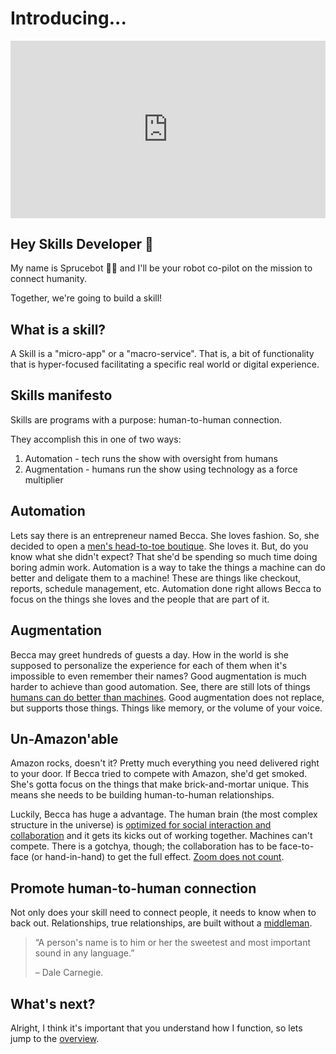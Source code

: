 
# Introducing...

<div style="padding:56.25% 0 0 0;position:relative;"><iframe id="teaser" src="https://vimeo.com/196923365/eb9c76f29b?h=68534a1ece&amp;badge=0&amp;autopause=0&amp;player_id=0&amp;app_id=58479" frameborder="0" allow="autoplay; fullscreen; picture-in-picture" allowfullscreen style="position:absolute;top:0;left:0;width:100%;height:100%;" title="The 4th Runtime"></iframe></div><script src="https://player.vimeo.com/api/player.js"></script>

## Hey Skills Developer 👋

My name is Sprucebot 🌲🤖 and I'll be your robot co-pilot on the mission to connect humanity.

Together, we're going to build a skill!

## What is a skill?

A Skill is a "micro-app" or a "macro-service". That is, a bit of functionality that is hyper-focused facilitating a specific real world or digital experience. 

## Skills manifesto

Skills are programs with a purpose: human-to-human connection.

They accomplish this in one of two ways:

1. Automation - tech runs the show with oversight from humans
2. Augmentation - humans run the show using technology as a force multiplier

## Automation

Lets say there is an entrepreneur named Becca. She loves fashion. So, she decided to open a [men's head-to-toe boutique](https://spruce.me). She loves it. But, do you know what she didn't expect? That she'd be spending so much time doing boring admin work. Automation is a way to take the things a machine can do better and deligate them to a machine! These are things like checkout, reports, schedule management, etc. Automation done right allows Becca to focus on the things she loves and the people that are part of it.

## Augmentation

Becca may greet hundreds of guests a day. How in the world is she supposed to personalize the experience for each of them when it's impossible to even remember their names? Good augmentation is much harder to achieve than good automation. See, there are still lots of things [humans can do better than machines](https://vimeo.com/196923365/eb9c76f29b). Good augmentation does not replace, but supports those things. Things like memory, or the volume of your voice.

## Un-Amazon'able

Amazon rocks, doesn't it? Pretty much everything you need delivered right to your door. If Becca tried to compete with Amazon, she'd get smoked. She's gotta focus on the things that make brick-and-mortar unique. This means she needs to be building human-to-human relationships.

Luckily, Becca has huge a advantage. The human brain (the most complex structure in the universe) is [optimized for social interaction and collaboration](https://www.amazon.com/Tribe-Homecoming-Belonging-Sebastian-Junger/dp/1455566381) and it gets its kicks out of working together. Machines can't compete. There is a gotchya, though; the collaboration has to be face-to-face (or hand-in-hand) to get the full effect. [Zoom does not count](https://news.stanford.edu/2021/02/23/four-causes-zoom-fatigue-solutions/).

## Promote human-to-human connection

Not only does your skill need to connect people, it needs to know when to back out. Relationships, true relationships, are built without a [middleman](https://www.amazon.com/How-Win-Friends-Influence-People/dp/0671027034).

> “A person's name is to him or her the sweetest and most important sound in any language.” 
>
> – Dale Carnegie.
## What's next?

Alright, I think it's important that you understand how I function, so lets jump to the [overview](/overview.md).


